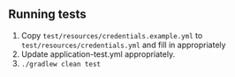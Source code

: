 ## Running tests

1. Copy `test/resources/credentials.example.yml` to `test/resources/credentials.yml` and fill in appropriately
1. Update application-test.yml appropriately.
1. `./gradlew clean test`